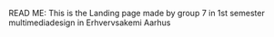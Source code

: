 READ ME:
This is the Landing page made by group 7 in 1st semester multimediadesign in Erhvervsakemi Aarhus
